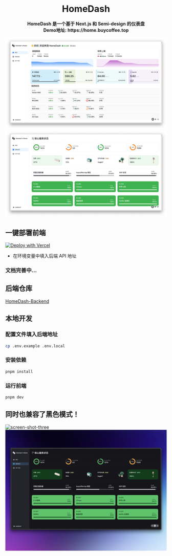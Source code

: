 <h1 align="center">HomeDash</h1>
<div align="center">
<strong>HomeDash 是一个基于 Next.js 和 Semi-design 的仪表盘</strong>
<br>
<strong>Demo地址: https://home.buycoffee.top</strong>


![screen-shot-one](/.github/CleanShot1.png)
![screen-shot-two](/.github/CleanShot2.png)
</div>

## 一键部署前端
[![Deploy with Vercel](https://vercel.com/button)](https://vercel.com/new/clone?repository-url=https%3A%2F%2Fgithub.com%2Fhamster1963%2FHomeDash%3Ftab%3Dreadme-ov-file&env=NEXT_PUBLIC_GO_API_BASE_URL&envDescription=%E5%A1%AB%E5%85%A5%E5%90%8E%E7%AB%AF%20API%20%E5%9C%B0%E5%9D%80)

* 在环境变量中填入后端 API 地址
### 文档完善中...

## 后端仓库
[HomeDash-Backend](https://github.com/hamster1963/HomeDash-Backend)

## 本地开发

### 配置文件填入后端地址
    
```bash
cp .env.example .env.local
```

### 安装依赖

```bash
pnpm install
```

### 运行前端

```bash
pnpm dev
```

## 同时也兼容了黑色模式！
![screen-shot-three](/.github/CleanShot3-new.png)
![screen-shot-four](/.github/CleanShot4-new.png)
